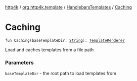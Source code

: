 [http4k](../../index.md) / [org.http4k.template](../index.md) / [HandlebarsTemplates](index.md) / [Caching](./-caching.md)

# Caching

`fun Caching(baseTemplateDir: `[`String`](https://kotlinlang.org/api/latest/jvm/stdlib/kotlin/-string/index.html)`): `[`TemplateRenderer`](../-template-renderer.md)

Load and caches templates from a file path

### Parameters

`baseTemplateDir` - the root path to load templates from